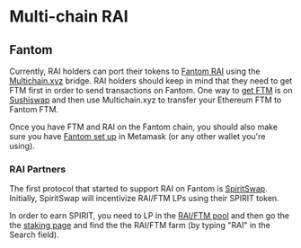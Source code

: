 # Multi-chain RAI

## Fantom

Currently, RAI holders can port their tokens to [Fantom RAI](https://ftmscan.com/token/0xa71353bb71dda105d383b02fc2dd172c4d39ef8b) using the [Multichain.xyz](https://multichain.xyz/) bridge. RAI holders should keep in mind that they need to get FTM first in order to send transactions on Fantom. One way to [get FTM](https://fantom.foundation/where-to-buy-ftm/) is on [Sushiswap](https://app.sushi.com/swap) and then use Multichain.xyz to transfer your Ethereum FTM to Fantom FTM.

Once you have FTM and RAI on the Fantom chain, you should also make sure you have [Fantom set up](https://docs.fantom.foundation/tutorials/set-up-metamask) in Metamask \(or any other wallet you're using\).

### RAI Partners

The first protocol that started to support RAI on Fantom is [SpiritSwap](https://app.spiritswap.finance/#/). Initially, SpiritSwap will incentivize RAI/FTM LPs using their SPIRIT token.

In order to earn SPIRIT, you need to LP in the [RAI/FTM pool](https://swap.spiritswap.finance/#/add/FTM/0xa71353Bb71DdA105D383B02fc2dD172C4D39eF8B) and then go the the [staking page](https://app.spiritswap.finance/#/farms) and find the the RAI/FTM farm \(by typing "RAI" in the Search field\).

